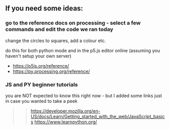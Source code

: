 ## If you need some ideas:

### go to the reference docs on processing - select a few commands and edit the code we ran today

change the circles to squares, add a colour etc.

do this for both python mode and in the p5.js editor online (assuming you haven't setup your own server)

* https://p5js.org/reference/
* https://py.processing.org/reference/ 

### JS and PY beginner tutorials

you are NOT expected to know this right now - but I added some links just in case you wanted to take a peek

>> https://developer.mozilla.org/en-US/docs/Learn/Getting_started_with_the_web/JavaScript_basics
>> https://www.learnpython.org/
